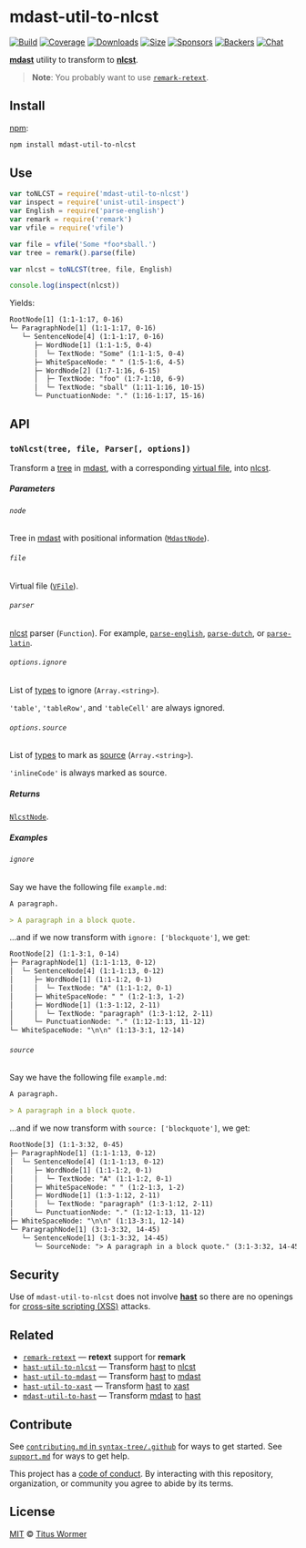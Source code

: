 # mdast-util-to-nlcst

[![Build][build-badge]][build]
[![Coverage][coverage-badge]][coverage]
[![Downloads][downloads-badge]][downloads]
[![Size][size-badge]][size]
[![Sponsors][sponsors-badge]][collective]
[![Backers][backers-badge]][collective]
[![Chat][chat-badge]][chat]

[**mdast**][mdast] utility to transform to [**nlcst**][nlcst].

> **Note**: You probably want to use [`remark-retext`][remark-retext].

## Install

[npm][]:

```sh
npm install mdast-util-to-nlcst
```

## Use

```js
var toNLCST = require('mdast-util-to-nlcst')
var inspect = require('unist-util-inspect')
var English = require('parse-english')
var remark = require('remark')
var vfile = require('vfile')

var file = vfile('Some *foo*sball.')
var tree = remark().parse(file)

var nlcst = toNLCST(tree, file, English)

console.log(inspect(nlcst))
```

Yields:

```txt
RootNode[1] (1:1-1:17, 0-16)
└─ ParagraphNode[1] (1:1-1:17, 0-16)
   └─ SentenceNode[4] (1:1-1:17, 0-16)
      ├─ WordNode[1] (1:1-1:5, 0-4)
      │  └─ TextNode: "Some" (1:1-1:5, 0-4)
      ├─ WhiteSpaceNode: " " (1:5-1:6, 4-5)
      ├─ WordNode[2] (1:7-1:16, 6-15)
      │  ├─ TextNode: "foo" (1:7-1:10, 6-9)
      │  └─ TextNode: "sball" (1:11-1:16, 10-15)
      └─ PunctuationNode: "." (1:16-1:17, 15-16)
```

## API

### `toNlcst(tree, file, Parser[, options])`

Transform a [tree][] in [mdast][], with a corresponding [virtual file][vfile],
into [nlcst][].

##### Parameters

###### `node`

Tree in [mdast][] with positional information ([`MdastNode`][mdastnode]).

###### `file`

Virtual file ([`VFile`][vfile]).

###### `parser`

[nlcst][] parser (`Function`).
For example, [`parse-english`][english], [`parse-dutch`][dutch], or
[`parse-latin`][latin].

###### `options.ignore`

List of [types][type] to ignore (`Array.<string>`).

`'table'`, `'tableRow'`, and `'tableCell'` are always ignored.

###### `options.source`

List of [types][type] to mark as [source][] (`Array.<string>`).

`'inlineCode'` is always marked as source.

##### Returns

[`NlcstNode`][nlcstnode].

##### Examples

###### `ignore`

Say we have the following file `example.md`:

```md
A paragraph.

> A paragraph in a block quote.
```

…and if we now transform with `ignore: ['blockquote']`, we get:

```txt
RootNode[2] (1:1-3:1, 0-14)
├─ ParagraphNode[1] (1:1-1:13, 0-12)
│  └─ SentenceNode[4] (1:1-1:13, 0-12)
│     ├─ WordNode[1] (1:1-1:2, 0-1)
│     │  └─ TextNode: "A" (1:1-1:2, 0-1)
│     ├─ WhiteSpaceNode: " " (1:2-1:3, 1-2)
│     ├─ WordNode[1] (1:3-1:12, 2-11)
│     │  └─ TextNode: "paragraph" (1:3-1:12, 2-11)
│     └─ PunctuationNode: "." (1:12-1:13, 11-12)
└─ WhiteSpaceNode: "\n\n" (1:13-3:1, 12-14)
```

###### `source`

Say we have the following file `example.md`:

```md
A paragraph.

> A paragraph in a block quote.
```

…and if we now transform with `source: ['blockquote']`, we get:

```txt
RootNode[3] (1:1-3:32, 0-45)
├─ ParagraphNode[1] (1:1-1:13, 0-12)
│  └─ SentenceNode[4] (1:1-1:13, 0-12)
│     ├─ WordNode[1] (1:1-1:2, 0-1)
│     │  └─ TextNode: "A" (1:1-1:2, 0-1)
│     ├─ WhiteSpaceNode: " " (1:2-1:3, 1-2)
│     ├─ WordNode[1] (1:3-1:12, 2-11)
│     │  └─ TextNode: "paragraph" (1:3-1:12, 2-11)
│     └─ PunctuationNode: "." (1:12-1:13, 11-12)
├─ WhiteSpaceNode: "\n\n" (1:13-3:1, 12-14)
└─ ParagraphNode[1] (3:1-3:32, 14-45)
   └─ SentenceNode[1] (3:1-3:32, 14-45)
      └─ SourceNode: "> A paragraph in a block quote." (3:1-3:32, 14-45)
```

## Security

Use of `mdast-util-to-nlcst` does not involve [**hast**][hast] so there are no
openings for [cross-site scripting (XSS)][xss] attacks.

## Related

*   [`remark-retext`][remark-retext]
    — **retext** support for **remark**
*   [`hast-util-to-nlcst`](https://github.com/syntax-tree/hast-util-to-nlcst)
    — Transform [hast][] to [nlcst][]
*   [`hast-util-to-mdast`](https://github.com/syntax-tree/hast-util-to-mdast)
    — Transform [hast][] to [mdast][]
*   [`hast-util-to-xast`](https://github.com/syntax-tree/hast-util-to-xast)
    — Transform [hast][] to [xast][]
*   [`mdast-util-to-hast`](https://github.com/syntax-tree/mdast-util-to-hast)
    — Transform [mdast][] to [hast][]

## Contribute

See [`contributing.md` in `syntax-tree/.github`][contributing] for ways to get
started.
See [`support.md`][support] for ways to get help.

This project has a [code of conduct][coc].
By interacting with this repository, organization, or community you agree to
abide by its terms.

## License

[MIT][license] © [Titus Wormer][author]

<!-- Definitions -->

[build-badge]: https://img.shields.io/travis/syntax-tree/mdast-util-to-nlcst.svg

[build]: https://travis-ci.org/syntax-tree/mdast-util-to-nlcst

[coverage-badge]: https://img.shields.io/codecov/c/github/syntax-tree/mdast-util-to-nlcst.svg

[coverage]: https://codecov.io/github/syntax-tree/mdast-util-to-nlcst

[downloads-badge]: https://img.shields.io/npm/dm/mdast-util-to-nlcst.svg

[downloads]: https://www.npmjs.com/package/mdast-util-to-nlcst

[size-badge]: https://img.shields.io/bundlephobia/minzip/mdast-util-to-nlcst.svg

[size]: https://bundlephobia.com/result?p=mdast-util-to-nlcst

[sponsors-badge]: https://opencollective.com/unified/sponsors/badge.svg

[backers-badge]: https://opencollective.com/unified/backers/badge.svg

[collective]: https://opencollective.com/unified

[chat-badge]: https://img.shields.io/badge/chat-spectrum-7b16ff.svg

[chat]: https://spectrum.chat/unified/syntax-tree

[npm]: https://docs.npmjs.com/cli/install

[license]: license

[author]: https://wooorm.com

[contributing]: https://github.com/syntax-tree/.github/blob/HEAD/contributing.md

[support]: https://github.com/syntax-tree/.github/blob/HEAD/support.md

[coc]: https://github.com/syntax-tree/.github/blob/HEAD/code-of-conduct.md

[mdast]: https://github.com/syntax-tree/mdast

[nlcst]: https://github.com/syntax-tree/nlcst

[hast]: https://github.com/syntax-tree/hast

[xast]: https://github.com/syntax-tree/xast

[remark-retext]: https://github.com/remarkjs/remark-retext

[vfile]: https://github.com/vfile/vfile

[english]: https://github.com/wooorm/parse-english

[latin]: https://github.com/wooorm/parse-latin

[dutch]: https://github.com/wooorm/parse-dutch

[type]: https://github.com/syntax-tree/mdast#ast

[source]: https://github.com/syntax-tree/nlcst#source

[tree]: https://github.com/syntax-tree/unist#tree

[mdastnode]: https://github.com/syntax-tree/mdast#nodes

[nlcstnode]: https://github.com/syntax-tree/nlcst#nodes

[xss]: https://en.wikipedia.org/wiki/Cross-site_scripting
